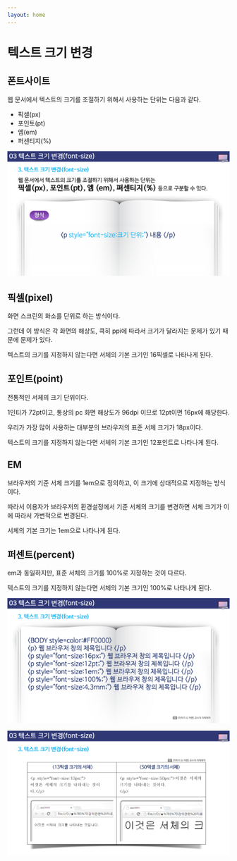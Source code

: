 ```yaml
---
layout: home
---
```


# 텍스트 크기 변경



## 폰트사이트

웹 문서에서 텍스트의 크기를 조절하기 위해서 사용하는 단위는 다음과 같다.

* 픽셀(px)
* 포인토(pt)
* 엠(em)
* 퍼센티지(%)

![html502_18](./img/html502_18.png)





## 픽셀(pixel)

화면 스크린의 화소를 단위로 하는 방식이다.

그런데 이 방식은 각 화면의 해상도, 큭히 ppi에 따라서 크기가 달라지는 문제가 있기  때문에 문제가 있다.

텍스트의 크기를 지정하지 않는다면 서체의 기본 크기인 16픽셀로 나타나게 된다.



## 포인트(point)

전통적인 서체의 크기 단위이다.

1인티가 72pt이고, 통상의 pc 화면 해상도가 96dpi 이므로 12pt이면 16px에 해당한다.

우리가 가장 많이 사용하는 대부분의 브라우저의 표준 서체 크기가 18px이다.

텍스트의 크기를 지정하지 않는다면 서체의 기본 크기인 12포인트로 나타나게 된다.



## EM

브라우저의 기준 서체 크기를 1em으로 정의하고, 이 크기에 상대적으로 지정하는 방식이다.

따라서 이용자가 브라우저의 환경설정에서 기준 서체의 크기를 변경하면 서체 크기가 이에 따라서 가변적으로 변경된다.

서체의 기본 크기는 1em으로 나타나게 된다.





## 퍼센트(percent)

em과 동일하지만, 표준 서체의 크기를 100%로 지정하는 것이 다르다.

텍스트의 크기를 지정하지 않는다면 서체의 기본 크기인 100%로 나타나게 된다.











![html502_21](./img/html502_21.png)

![html502_22](./img/html502_22.png)